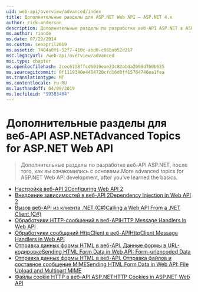 ```yaml
---
uid: web-api/overview/advanced/index
title: Дополнительные разделы для ASP.NET Web API — ASP.NET 4.x
author: rick-anderson
description: Дополнительные разделы по разработке веб-API ASP.NET в ASP.NET 4.x, после вы изучили основы.
ms.author: riande
ms.date: 07/23/2014
ms.custom: seoapril2019
ms.assetid: 7404a0f1-52f7-410c-abd0-c96bab52d217
msc.legacyurl: /web-api/overview/advanced
msc.type: chapter
ms.openlocfilehash: 2cec6138ffcd6019eae23c82abda2b96d7b0b625
ms.sourcegitcommit: 0f1119340e4464720cfd16d0ff15764746ea1fea
ms.translationtype: MT
ms.contentlocale: ru-RU
ms.lasthandoff: 04/09/2019
ms.locfileid: "59383464"
---
```

# <a name="advanced-topics-for-aspnet-web-api"></a><span data-ttu-id="f438b-103">Дополнительные разделы для веб-API ASP.NET</span><span class="sxs-lookup"><span data-stu-id="f438b-103">Advanced Topics for ASP.NET Web API</span></span>

> <span data-ttu-id="f438b-104">Дополнительные разделы по разработке веб-API ASP.NET, после того, как вы ознакомились с основами.</span><span class="sxs-lookup"><span data-stu-id="f438b-104">More advanced topics for ASP.NET Web API development, after you've learned the basics.</span></span>


- [<span data-ttu-id="f438b-105">Настройка веб-API 2</span><span class="sxs-lookup"><span data-stu-id="f438b-105">Configuring Web API 2</span></span>](configuring-aspnet-web-api.md)
- [<span data-ttu-id="f438b-106">Внедрение зависимостей в веб-API 2</span><span class="sxs-lookup"><span data-stu-id="f438b-106">Dependency Injection in Web API 2</span></span>](dependency-injection.md)
- [<span data-ttu-id="f438b-107">Вызов веб-API из клиента .NET (C#)</span><span class="sxs-lookup"><span data-stu-id="f438b-107">Calling a Web API From a .NET Client (C#)</span></span>](calling-a-web-api-from-a-net-client.md)
- [<span data-ttu-id="f438b-108">Обработчики HTTP-сообщений в веб-API</span><span class="sxs-lookup"><span data-stu-id="f438b-108">HTTP Message Handlers in Web API</span></span>](http-message-handlers.md)
- [<span data-ttu-id="f438b-109">Обработчики сообщений HttpClient в веб-API</span><span class="sxs-lookup"><span data-stu-id="f438b-109">HttpClient Message Handlers in Web API</span></span>](httpclient-message-handlers.md)
- [<span data-ttu-id="f438b-110">Отправка данных формы HTML в веб-API. Данные формы в URL-кодировке</span><span class="sxs-lookup"><span data-stu-id="f438b-110">Sending HTML Form Data in Web API: Form-urlencoded Data</span></span>](sending-html-form-data-part-1.md)
- [<span data-ttu-id="f438b-111">Отправка данных формы HTML в веб-API. Отправка файлов и составное сообщение MIME</span><span class="sxs-lookup"><span data-stu-id="f438b-111">Sending HTML Form Data in Web API: File Upload and Multipart MIME</span></span>](sending-html-form-data-part-2.md)
- [<span data-ttu-id="f438b-112">Файлы cookie HTTP в веб-API ASP.NET</span><span class="sxs-lookup"><span data-stu-id="f438b-112">HTTP Cookies in ASP.NET Web API</span></span>](http-cookies.md)
